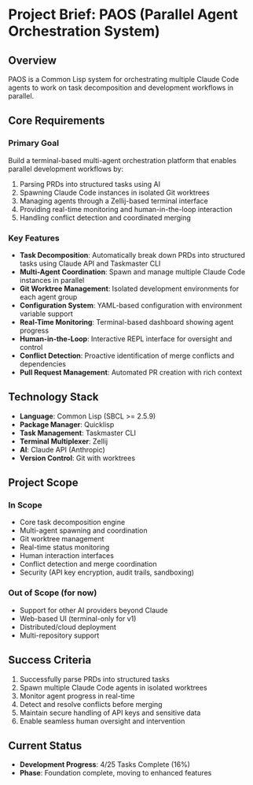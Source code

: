 # Project Brief: PAOS (Parallel Agent Orchestration System)

## Overview
PAOS is a Common Lisp system for orchestrating multiple Claude Code agents to work on task decomposition and development workflows in parallel.

## Core Requirements

### Primary Goal
Build a terminal-based multi-agent orchestration platform that enables parallel development workflows by:
1. Parsing PRDs into structured tasks using AI
2. Spawning Claude Code instances in isolated Git worktrees
3. Managing agents through a Zellij-based terminal interface
4. Providing real-time monitoring and human-in-the-loop interaction
5. Handling conflict detection and coordinated merging

### Key Features
- **Task Decomposition**: Automatically break down PRDs into structured tasks using Claude API and Taskmaster CLI
- **Multi-Agent Coordination**: Spawn and manage multiple Claude Code instances in parallel
- **Git Worktree Management**: Isolated development environments for each agent group
- **Configuration System**: YAML-based configuration with environment variable support
- **Real-Time Monitoring**: Terminal-based dashboard showing agent progress
- **Human-in-the-Loop**: Interactive REPL interface for oversight and control
- **Conflict Detection**: Proactive identification of merge conflicts and dependencies
- **Pull Request Management**: Automated PR creation with rich context

## Technology Stack
- **Language**: Common Lisp (SBCL >= 2.5.9)
- **Package Manager**: Quicklisp
- **Task Management**: Taskmaster CLI
- **Terminal Multiplexer**: Zellij
- **AI**: Claude API (Anthropic)
- **Version Control**: Git with worktrees

## Project Scope

### In Scope
- Core task decomposition engine
- Multi-agent spawning and coordination
- Git worktree management
- Real-time status monitoring
- Human interaction interfaces
- Conflict detection and merge coordination
- Security (API key encryption, audit trails, sandboxing)

### Out of Scope (for now)
- Support for other AI providers beyond Claude
- Web-based UI (terminal-only for v1)
- Distributed/cloud deployment
- Multi-repository support

## Success Criteria
1. Successfully parse PRDs into structured tasks
2. Spawn multiple Claude Code agents in isolated worktrees
3. Monitor agent progress in real-time
4. Detect and resolve conflicts before merging
5. Maintain secure handling of API keys and sensitive data
6. Enable seamless human oversight and intervention

## Current Status
- **Development Progress**: 4/25 Tasks Complete (16%)
- **Phase**: Foundation complete, moving to enhanced features
